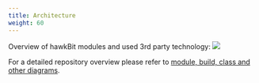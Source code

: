 ```yaml
---
title: Architecture
weight: 60
---
```


Overview of hawkBit modules and used 3rd party technology:
![](../images/architecture/architecture.png)

For a detailed repository overview please refer to [module, build, class and other diagrams](https://sourcespy.com/github/eclipsehawkbit/).
